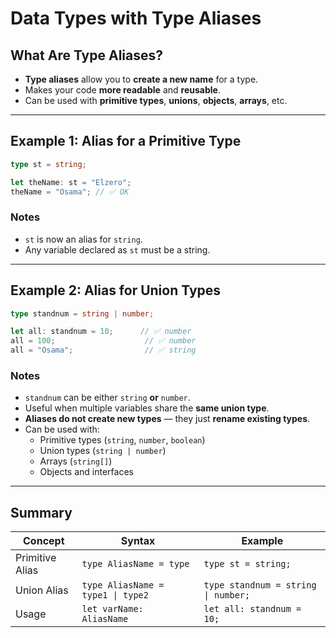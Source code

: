 #  Data Types with Type Aliases 

##  What Are Type Aliases?
- **Type aliases** allow you to **create a new name** for a type.  
- Makes your code **more readable** and **reusable**.  
- Can be used with **primitive types**, **unions**, **objects**, **arrays**, etc.

---

##  Example 1: Alias for a Primitive Type

```typescript
type st = string;

let theName: st = "Elzero";
theName = "Osama"; // ✅ OK
```

### Notes
- `st` is now an alias for `string`.  
- Any variable declared as `st` must be a string.

---

##  Example 2: Alias for Union Types

```typescript
type standnum = string | number;

let all: standnum = 10;      // ✅ number
all = 100;                    // ✅ number
all = "Osama";                // ✅ string
```

### Notes
- `standnum` can be either `string` **or** `number`.  
- Useful when multiple variables share the **same union type**.
- **Aliases do not create new types** — they just **rename existing types**.  
- Can be used with:
  - Primitive types (`string`, `number`, `boolean`)  
  - Union types (`string | number`)  
  - Arrays (`string[]`)  
  - Objects and interfaces  

---

## Summary

| Concept | Syntax | Example |
|---------|--------|---------|
| Primitive Alias | `type AliasName = type` | `type st = string;` |
| Union Alias | `type AliasName = type1 \| type2` | `type standnum = string \| number;` |
| Usage | `let varName: AliasName` | `let all: standnum = 10;` |
